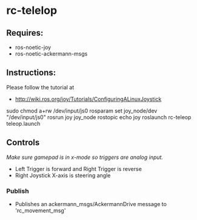# rc-telelop

## Requires:

 - ros-noetic-joy
 - ros-noetic-ackermann-msgs

## Instructions:

Please follow the tutorial at
 - http://wiki.ros.org/joy/Tutorials/ConfiguringALinuxJoystick


sudo chmod a+rw /dev/input/js0
rosparam set joy_node/dev "/dev/input/js0"
rosrun joy joy_node
rostopic echo joy
roslaunch rc-teleop teleop.launch

## Controls

*Make sure gamepad is in x-mode so triggers are analog input.*

 - Left Trigger is forward and Right Trigger is reverse
 - Right Joystick X-axis is steering angle

### Publish
 - Publishes an ackermann_msgs/AckermannDrive message to 'rc_movement_msg'
